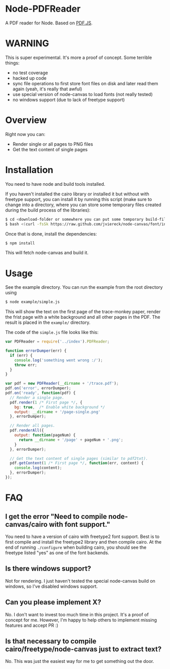 # Node-PDFReader

A PDF reader for Node. Based on [PDF.JS](https://github.com/mozilla/pdf.js).

# WARNING

This is super experimental. It's more a proof of concept. Some terrible things:

* no test coverage
* hacked up code
* sync file operations to first store font files on disk and later read them again (yeah, it's really that awful)
* use special version of node-canvas to load fonts (not really tested)
* no windows support (due to lack of freetype support)

# Overview

Right now you can:

* Render single or all pages to PNG files
* Get the text content of single pages

# Installation

You need to have node and build tools installed.

If you haven't installed the cairo library or installed it but without with freetype support, you can install it by running this script (make sure to change into a directory, where you can store some temporary files created during the build process of the libraries):

```bash
$ cd <download-folder or somewhere you can put some temporary build-files>
$ bash <(curl -fsSk https://raw.github.com/jviereck/node-canvas/font/install)
```

Once that is done, install the dependencies:

```bash
$ npm install
```

This will fetch node-canvas and build it.

# Usage

See the example directory. You can run the example from the root directory using

```bash
$ node example/simple.js
```

This will show the text on the first page of the trace-monkey paper, render the frist page with a white background and all other pages in the PDF. The result is placed in the `example/` directory.

The code of the `simple.js` file looks like this:

```javascript
var PDFReader = require('../index').PDFReader;

function errorDumper(err) {
  if (err) {
    console.log('something went wrong :/');
    throw err;
  }
}

var pdf = new PDFReader(__dirname + '/trace.pdf');
pdf.on('error', errorDumper);
pdf.on('ready', function(pdf) {
  // Render a single page.
  pdf.render(1 /* First page */, {
    bg: true,  /* Enable white background */
    output: __dirname + '/page-single.png'
  }, errorDumper);

  // Render all pages.
  pdf.renderAll({
    output: function(pageNum) {
      return __dirname + '/page' + pageNum + '.png';
    }
  }, errorDumper);

  // Get the text content of single pages (similar to pdf2txt).
  pdf.getContent(1 /* First page */, function(err, content) {
    console.log(content);
  }, errorDumper);
});
```

# FAQ

## I get the error "Need to compile node-canvas/cairo with font support."

You need to have a version of cairo with freetype2 font support. Best is to first compile and install the freetype2 library and then compile cairo. At the end of running `./configure` when building cairo, you should see the freetype listed "yes" as one of the font backends.

## Is there windows support?

Not for rendering. I just haven't tested the special node-canvas build on windows, so I've disabled windows support.

## Can you please implement X?

No. I don't want to invest too much time in this project. It's a proof of concept for me. However, I'm happy to help others to implement missing features and accept PR :)

## Is that necessary to compile cairo/freetype/node-canvas just to extract text?

No. This was just the easiest way for me to get something out the door.
